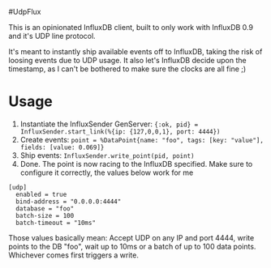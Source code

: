 #UdpFlux

This is an opinionated InfluxDB client, built to only work with InfluxDB 0.9 and it's UDP line protocol.

It's meant to instantly ship available events off to InfluxDB, taking the risk of loosing events due to UDP usage. It also let's InfluxDB decide upon the timestamp, as I can't be bothered to make sure the clocks are all fine ;)

# Usage

1. Instantiate the InfluxSender GenServer: `{:ok, pid} = InfluxSender.start_link(%{ip: {127,0,0,1}, port: 4444})`
2. Create events: `point = %DataPoint{name: "foo", tags: [key: "value"], fields: [value: 0.069]}`
3.  Ship events: `InfluxSender.write_point(pid, point)`
4. Done. The point is now racing to the InfluxDB specified. Make sure to configure it correctly, the values below work for me

```
[udp]
  enabled = true
  bind-address = "0.0.0.0:4444"
  database = "foo"
  batch-size = 100
  batch-timeout = "10ms"
```

Those values basically mean: Accept UDP on any IP and port 4444, write points to the DB "foo", wait up to 10ms or a batch of up to 100 data points. Whichever comes first triggers a write.
